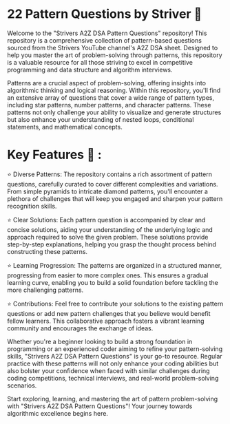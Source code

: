 # 22 Pattern Questions by Striver 🚀
Welcome to the "Strivers A2Z DSA Pattern Questions" repository! This repository is a comprehensive collection of pattern-based questions sourced from the Strivers YouTube channel's A2Z DSA sheet. Designed to help you master the art of problem-solving through patterns, this repository is a valuable resource for all those striving to excel in competitive programming and data structure and algorithm interviews.

Patterns are a crucial aspect of problem-solving, offering insights into algorithmic thinking and logical reasoning. Within this repository, you'll find an extensive array of questions that cover a wide range of pattern types, including star patterns, number patterns, and character patterns. These patterns not only challenge your ability to visualize and generate structures but also enhance your understanding of nested loops, conditional statements, and mathematical concepts.

# Key Features 🔑 : 

 ⭐ Diverse Patterns: The repository contains a rich assortment of pattern questions, carefully curated to cover different complexities and variations. From simple pyramids to intricate diamond patterns, you'll encounter a plethora of challenges that will keep you engaged and sharpen your pattern recognition skills.

 ⭐ Clear Solutions: Each pattern question is accompanied by clear and concise solutions, aiding your understanding of the underlying logic and approach required to solve the given problem. These solutions provide step-by-step explanations, helping you grasp the thought process behind constructing these patterns.

 ⭐ Learning Progression: The patterns are organized in a structured manner, progressing from easier to more complex ones. This ensures a gradual learning curve, enabling you to build a solid foundation before tackling the more challenging patterns.

 ⭐ Contributions: Feel free to contribute your solutions to the existing pattern questions or add new pattern challenges that you believe would benefit fellow learners. This collaborative approach fosters a vibrant learning community and encourages the exchange of ideas.

Whether you're a beginner looking to build a strong foundation in programming or an experienced coder aiming to refine your pattern-solving skills, "Strivers A2Z DSA Pattern Questions" is your go-to resource. Regular practice with these patterns will not only enhance your coding abilities but also bolster your confidence when faced with similar challenges during coding competitions, technical interviews, and real-world problem-solving scenarios.

Start exploring, learning, and mastering the art of pattern problem-solving with "Strivers A2Z DSA Pattern Questions"! Your journey towards algorithmic excellence begins here.